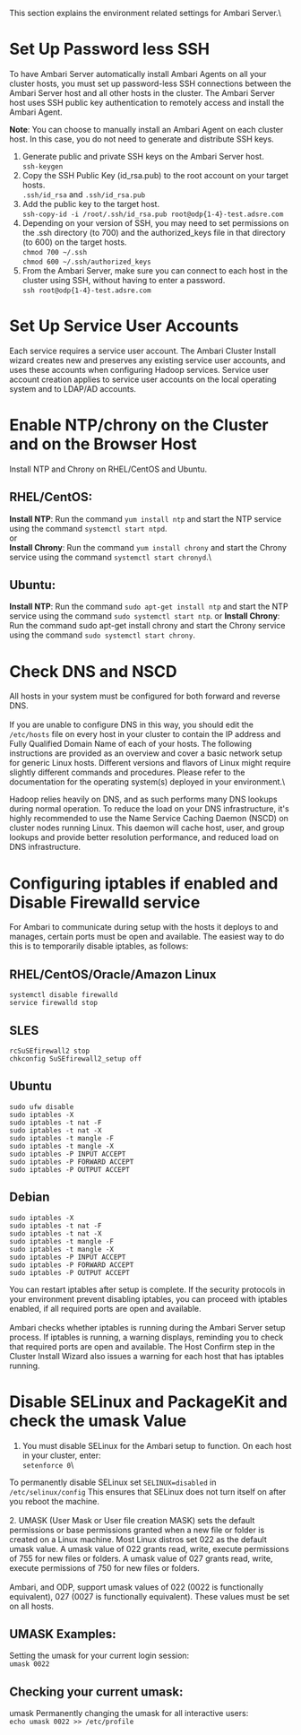This section explains the environment related settings for Ambari Server.\

# Set Up Password less SSH
To have Ambari Server automatically install Ambari Agents on all your cluster hosts, you must set up password-less SSH connections between the Ambari Server host and all other hosts in the cluster. The Ambari Server host uses SSH public key authentication to remotely access and install the Ambari Agent.

**Note**: You can choose to manually install an Ambari Agent on each cluster host. In this case, you do not need to generate and distribute SSH keys.

1. Generate public and private SSH keys on the Ambari Server host.\
`ssh-keygen`
2. Copy the SSH Public Key (id_rsa.pub) to the root account on your target hosts.\
`.ssh/id_rsa` and `.ssh/id_rsa.pub`
3. Add the public key to the target host.\
`ssh-copy-id -i /root/.ssh/id_rsa.pub root@odp{1-4}-test.adsre.com`
4. Depending on your version of SSH, you may need to set permissions on the .ssh directory (to 700) and the authorized_keys file in that directory (to 600) on the target hosts.\
`chmod 700 ~/.ssh`\
`chmod 600 ~/.ssh/authorized_keys`
5. From the Ambari Server, make sure you can connect to each host in the cluster using SSH, without having to enter a password.\
`ssh root@odp{1-4}-test.adsre.com`

# Set Up Service User Accounts
Each service requires a service user account. The Ambari Cluster Install wizard creates new and preserves any existing service user accounts, and uses these accounts when configuring Hadoop services. Service user account creation applies to service user accounts on the local operating system and to LDAP/AD accounts.

# Enable NTP/chrony on the Cluster and on the Browser Host
Install NTP and Chrony on RHEL/CentOS and Ubuntu.

## RHEL/CentOS:
**Install NTP**: Run the command `yum install ntp` and start the NTP service using the command `systemctl start ntpd`.\
or\
**Install Chrony**: Run the command `yum install chrony` and start the Chrony service using the command `systemctl start chronyd`.\

## Ubuntu:
**Install NTP**: Run the command `sudo apt-get install ntp` and start the NTP service using the command `sudo systemctl start ntp`.
or
**Install Chrony**: Run the command sudo apt-get install chrony and start the Chrony service using the command `sudo systemctl start chrony`.

# Check DNS and NSCD

All hosts in your system must be configured for both forward and reverse DNS.\
\
If you are unable to configure DNS in this way, you should edit the `/etc/hosts` file on every host in your cluster to contain the IP address and Fully Qualified Domain Name of each of your hosts. The following instructions are provided as an overview and cover a basic network setup for generic Linux hosts. Different versions and flavors of Linux might require slightly different commands and procedures. Please refer to the documentation for the operating system(s) deployed in your environment.\

Hadoop relies heavily on DNS, and as such performs many DNS lookups during normal operation. To reduce the load on your DNS infrastructure, it's highly recommended to use the Name Service Caching Daemon (NSCD) on cluster nodes running Linux. This daemon will cache host, user, and group lookups and provide better resolution performance, and reduced load on DNS infrastructure.

# Configuring iptables if enabled and Disable Firewalld service

For Ambari to communicate during setup with the hosts it deploys to and manages, certain ports must be open and available. The easiest way to do this is to temporarily disable iptables, as follows:

## RHEL/CentOS/Oracle/Amazon Linux
`systemctl disable firewalld`\
`service firewalld stop`

## SLES
`rcSuSEfirewall2 stop`\
`chkconfig SuSEfirewall2_setup off`

## Ubuntu

`sudo ufw disable`\
`sudo iptables -X`\
`sudo iptables -t nat -F`\
`sudo iptables -t nat -X`\
`sudo iptables -t mangle -F`\
`sudo iptables -t mangle -X`\
`sudo iptables -P INPUT ACCEPT`\
`sudo iptables -P FORWARD ACCEPT`\
`sudo iptables -P OUTPUT ACCEPT`

## Debian

`sudo iptables -X`\
`sudo iptables -t nat -F`\
`sudo iptables -t nat -X`\
`sudo iptables -t mangle -F`\
`sudo iptables -t mangle -X`\
`sudo iptables -P INPUT ACCEPT`\
`sudo iptables -P FORWARD ACCEPT`\
`sudo iptables -P OUTPUT ACCEPT`

You can restart iptables after setup is complete. If the security protocols in your environment prevent disabling iptables, you can proceed with iptables enabled, if all required ports are open and available.\
\
Ambari checks whether iptables is running during the Ambari Server setup process. If iptables is running, a warning displays, reminding you to check that required ports are open and available. The Host Confirm step in the Cluster Install Wizard also issues a warning for each host that has iptables running.

# Disable SELinux and PackageKit and check the umask Value
1. You must disable SELinux for the Ambari setup to function. On each host in your cluster, enter:\
`setenforce 0`\

To permanently disable SELinux set `SELINUX=disabled` in `/etc/selinux/config`  This ensures that SELinux does not turn itself on after you reboot the machine.\
\
2. UMASK (User Mask or User file creation MASK) sets the default permissions or base permissions granted when a new file or folder is created on a Linux machine. Most Linux distros set 022 as the default umask value. A umask value of 022 grants read, write, execute permissions of 755 for new files or folders. A umask value of 027 grants read, write, execute permissions of 750 for new files or folders.\
\
Ambari, and ODP, support umask values of 022 (0022 is functionally equivalent), 027 (0027 is functionally equivalent). These values must be set on all hosts.

## UMASK Examples:
Setting the umask for your current login session:\
`umask 0022`

## Checking your current umask:
umask
Permanently changing the umask for all interactive users:\
`echo umask 0022 >> /etc/profile`









